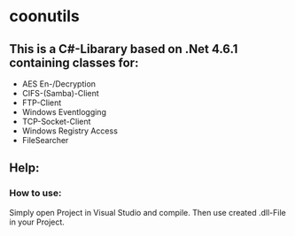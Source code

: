# coonutils

## This is a C#-Libarary based on .Net 4.6.1 containing classes for:
* AES En-/Decryption
* CIFS-(Samba)-Client
* FTP-Client
* Windows Eventlogging
* TCP-Socket-Client
* Windows Registry Access
* FileSearcher

## Help:
### How to use:
Simply open Project in Visual Studio and compile.
Then use created .dll-File in your Project.

